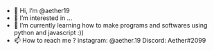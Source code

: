 - 👋 Hi, I’m @aether19
- 👀 I’m interested in ...
- 🌱 I’m currently learning how to make programs and softwares using python and javascript :))
- 📫 How to reach me ? 
 instagram: @aether.19
 Discord: Aether#2099


